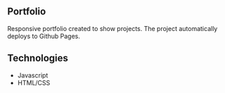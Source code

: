 ## Portfolio

Responsive portfolio created to show projects. The project automatically deploys to Github Pages.

## Technologies

- Javascript
- HTML/CSS
